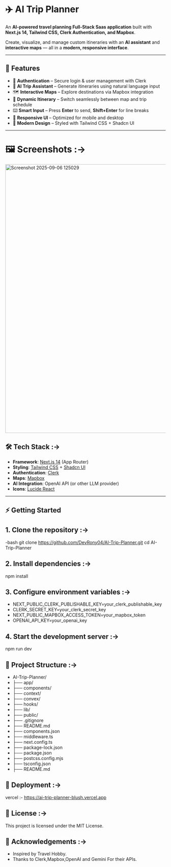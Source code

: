 # ✈️ AI Trip Planner

An **AI-powered travel planning Full-Stack Saas application** built with **Next.js 14, Tailwind CSS, Clerk Authentication, and Mapbox**.  

Create, visualize, and manage custom itineraries with an **AI assistant** and **interactive maps** — all in a **modern, responsive interface**.  

---


## 🚀 Features

- 🔑 **Authentication** – Secure login & user management with Clerk  
- 🤖 **AI Trip Assistant** – Generate itineraries using natural language input  
- 🗺 **Interactive Maps** – Explore destinations via Mapbox integration  
- 📅 **Dynamic Itinerary** – Switch seamlessly between map and trip schedule  
- ⌨️ **Smart Input** – Press **Enter** to send, **Shift+Enter** for line breaks  
- 📱 **Responsive UI** – Optimized for mobile and desktop  
- 🎨 **Modern Design** – Styled with Tailwind CSS + Shadcn UI  

---
# 🖼 Screenshots :->

<img width="1821" height="844" alt="Screenshot 2025-09-06 125029" src="https://github.com/user-attachments/assets/3194fe7c-f3c2-48fe-b8e6-4ebeecfae8c3" />


## 🛠 Tech Stack :->

- **Framework**: [Next.js 14](https://nextjs.org/) (App Router)  
- **Styling**: [Tailwind CSS](https://tailwindcss.com/) + [Shadcn UI](https://ui.shadcn.com/)  
- **Authentication**: [Clerk](https://clerk.com/)  
- **Maps**: [Mapbox](https://mapbox.com/)  
- **AI Integration**: OpenAI API (or other LLM provider)  
- **Icons**: [Lucide React](https://lucide.dev/)  

---

## ⚡ Getting Started

## 1. Clone the repository :->
-bash
git clone https://github.com/DevRony04/AI-Trip-Planner.git
cd AI-Trip-Planner

## 2. Install dependencies :->
npm install

## 3. Configure environment variables :->
- NEXT_PUBLIC_CLERK_PUBLISHABLE_KEY=your_clerk_publishable_key
- CLERK_SECRET_KEY=your_clerk_secret_key
- NEXT_PUBLIC_MAPBOX_ACCESS_TOKEN=your_mapbox_token
- OPENAI_API_KEY=your_openai_key

## 4. Start the development server :->
npm run dev

## 📂 Project Structure :->
- AI-Trip-Planner/
- ├── app/
- ├── components/
- ├── context/
- ├── convex/
- ├── hooks/
- ├── lib/
- ├── public/
- ├── .gitignore
- ├── README.md
- ├── components.json
- ├── middleware.ts
- ├── next.config.ts
- ├── package-lock.json
- ├── package.json
- ├── postcss.config.mjs
- ├── tsconfig.json
- ├── README.md

## 🚀 Deployment :->
vercel :- https://ai-trip-planner-blush.vercel.app

## 📜 License :->
This project is licensed under the MIT License.

## 🙌 Acknowledgements :->
- Inspired by Travel Hobby.
- Thanks to Clerk,Mapbox,OpenAI and Gemini For their APIs.
